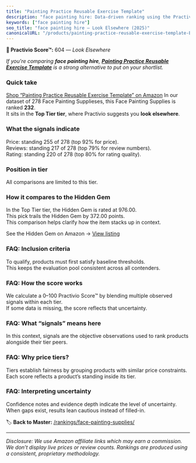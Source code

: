```yaml
---
title: "Painting Practice Reusable Exercise Template"
description: "face painting hire: Data-driven ranking using the Practivio Score™. Positioned by quality, value, demand, findability, momentum."
keywords: ["face painting hire"]
seo_title: "face painting hire — Look Elsewhere (2025)"
canonicalURL: "/products/painting-practice-reusable-exercise-template-B0C7KFZGXQ/"
---
```


**🚫 Practivio Score™:** 604 — _Look Elsewhere_


*If you're comparing **face painting hire**, **[Painting Practice Reusable Exercise Template](https://www.amazon.com/dp/B0C7KFZGXQ?tag=practivio-20)** is a strong alternative to put on your shortlist.*
### Quick take
[Shop “Painting Practice Reusable Exercise Template” on Amazon](https://www.amazon.com/dp/B0C7KFZGXQ?tag=practivio-20)
In our dataset of 278 Face Painting Supplieses, this Face Painting Supplies is ranked **232**.  
It sits in the **Top Tier tier**, where Practivio suggests you **look elsewhere**.

### What the signals indicate
Price: standing 255 of 278 (top 92% for price).  
Reviews: standing 217 of 278 (top 79% for review numbers).  
Rating: standing 220 of 278 (top 80% for rating quality).  

### Position in tier
All comparisons are limited to this tier.

### How it compares to the Hidden Gem
In the Top Tier tier, the Hidden Gem is rated at 976.00.  
This pick trails the Hidden Gem by 372.00 points.  
This comparison helps clarify how the item stacks up in context.  

See the Hidden Gem on Amazon → [View listing](https://www.amazon.com/dp/B00IWESI8W?tag=practivio-20)

### FAQ: Inclusion criteria
To qualify, products must first satisfy baseline thresholds.  
This keeps the evaluation pool consistent across all contenders.

### FAQ: How the score works
We calculate a 0–100 Practivio Score™ by blending multiple observed signals within each tier.  
If some data is missing, the score reflects that uncertainty.

### FAQ: What “signals” means here
In this context, signals are the objective observations used to rank products alongside their tier peers.

### FAQ: Why price tiers?
Tiers establish fairness by grouping products with similar price constraints.  
Each score reflects a product’s standing inside its tier.

### FAQ: Interpreting uncertainty
Confidence notes and evidence depth indicate the level of uncertainty.  
When gaps exist, results lean cautious instead of filled-in.


🏷️ **Back to Master:** [/rankings/face-painting-supplies/](/rankings/face-painting-supplies/)

---
_Disclosure: We use Amazon affiliate links which may earn a commission. We don’t display live prices or review counts. Rankings are produced using a consistent, proprietary methodology._
